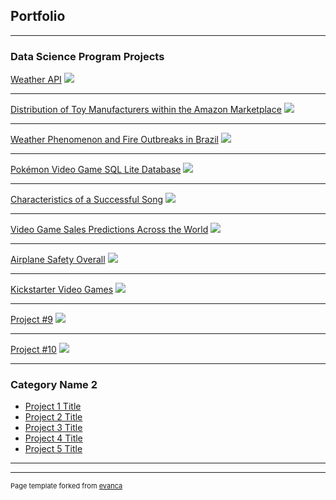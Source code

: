 ## Portfolio

---

### Data Science Program Projects

[Weather API](/sample_page)
<img src="images/WeatherAPI.png?raw=true"/>

---
[Distribution of Toy Manufacturers within the Amazon Marketplace](/pdf/sample_presentation.pdf)
<img src="images/AmazonToys.png?raw=true"/>

---
[Weather Phenomenon and Fire Outbreaks in Brazil](http://example.com/)
<img src="images/FireOutbreaks.png?raw=true"/>

---
[Pokémon Video Game SQL Lite Database](http://example.com/)
<img src="images/PokemonDatabase.png?raw=true"/>

---
[Characteristics of a Successful Song](http://example.com/)
<img src="images/PopularSong.png?raw=true"/>

---
[Video Game Sales Predictions Across the World](http://example.com/)
<img src="images/VideoGameSales.jpg?raw=true"/>

---
[Airplane Safety Overall](http://example.com/)
<img src="images/AirplaneSafety.jpg?raw=true"/>

---
[Kickstarter Video Games](http://example.com/)
<img src="images/KickstarterVideoGame.png?raw=true"/>

---
[Project #9](http://example.com/)
<img src="images/QuestionMark.png?raw=true"/>

---
[Project #10](http://example.com/)
<img src="images/QuestionMark.png?raw=true"/>

---


### Category Name 2

- [Project 1 Title](http://example.com/)
- [Project 2 Title](http://example.com/)
- [Project 3 Title](http://example.com/)
- [Project 4 Title](http://example.com/)
- [Project 5 Title](http://example.com/)

---




---
<p style="font-size:11px">Page template forked from <a href="https://github.com/evanca/quick-portfolio">evanca</a></p>
<!-- Remove above link if you don't want to attibute -->
